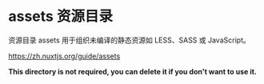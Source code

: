 # assets 资源目录

资源目录 assets 用于组织未编译的静态资源如 LESS、SASS 或 JavaScript。

https://zh.nuxtjs.org/guide/assets

**This directory is not required, you can delete it if you don't want to use it.**
